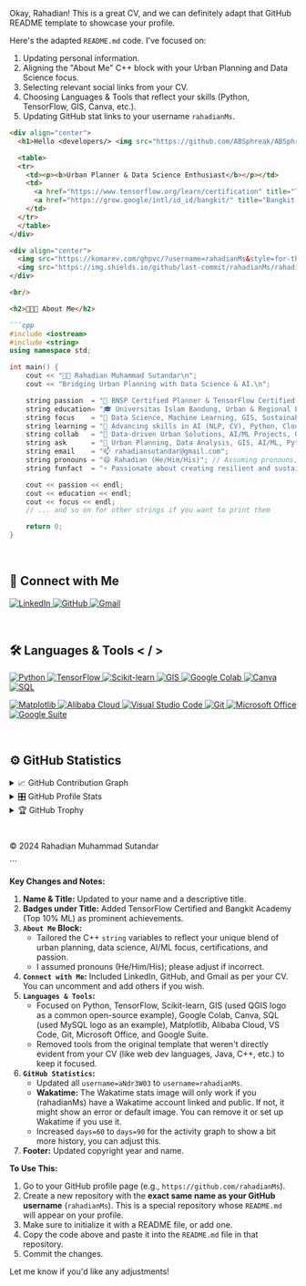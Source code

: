 Okay, Rahadian! This is a great CV, and we can definitely adapt that GitHub README template to showcase your profile.

Here's the adapted `README.md` code. I've focused on:
1.  Updating personal information.
2.  Aligning the "About Me" C++ block with your Urban Planning and Data Science focus.
3.  Selecting relevant social links from your CV.
4.  Choosing Languages & Tools that reflect your skills (Python, TensorFlow, GIS, Canva, etc.).
5.  Updating GitHub stat links to your username `rahadianMs`.

```markdown
<div align="center">
  <h1>Hello <𝚍𝚎𝚟𝚎𝚕𝚘𝚙𝚎𝚛𝚜/> <img src="https://github.com/ABSphreak/ABSphreak/blob/master/gifs/Hi.gif" width="30px" height="30px">,<br/>I’m Rahadian Muhammad Sutandar</h1>

  <table>
  <tr>
    <td><p><b>Urban Planner & Data Science Enthusiast</b></p></td>
    <td>
      <a href="https://www.tensorflow.org/learn/certification" title="TensorFlow Certified Developer"><img src="https://img.shields.io/badge/TensorFlow-Certified-FF6700?style=for-the-badge&logo=tensorflow" alt="TensorFlow Certified" /></a>
      <a href="https://grow.google/intl/id_id/bangkit/" title="Bangkit Academy Graduate (Top 10% ML Path)"><img src="https://img.shields.io/badge/Bangkit_Academy-Top_10%25_ML-blue?style=for-the-badge&logo=google" alt="Bangkit Academy Graduate" /></a>
    </td>
  </tr>
  </table>
</div>

<div align="center">
  <img src="https://komarev.com/ghpvc/?username=rahadianMs&style=for-the-badge&label=Profile+Views"> &nbsp;
  <img src="https://img.shields.io/github/last-commit/rahadianMs/rahadianMs?style=for-the-badge&label=Last+Update">
</div>

<br/>

<h2>👨🏻‍💻 About Me</h2>

```cpp
#include <iostream>
#include <string>
using namespace std;

int main() {
    cout << "👋🏻 Rahadian Muhammad Sutandar\n";
    cout << "Bridging Urban Planning with Data Science & AI.\n";

    string passion  = "🔭 BNSP Certified Planner & TensorFlow Certified Developer";
    string education= "🎓 Universitas Islam Bandung, Urban & Regional Planning (Cum Laude)";
    string focus    = "📖 Data Science, Machine Learning, GIS, Sustainable Development";
    string learning = "🌱 Advancing skills in AI (NLP, CV), Python, Cloud (Alibaba)";
    string collab   = "👯 Data-driven Urban Solutions, AI/ML Projects, GIS Analysis";
    string ask      = "💬 Urban Planning, Data Analysis, GIS, AI/ML, Python";
    string email    = "📫 rahadiansutandar@gmail.com";
    string pronouns = "😄 Rahadian (He/Him/His)"; // Assuming pronouns, adjust if needed
    string funfact  = "⚡ Passionate about creating resilient and sustainable communities!";

    cout << passion << endl;
    cout << education << endl;
    cout << focus << endl;
    // ... and so on for other strings if you want to print them

    return 0;
}
```

<br/>

<h2>🧷 Connect with Me</h2>

<p>
  <a href="https://linkedin.com/in/rahadianms" title="LinkedIn">
    <img src="https://img.shields.io/badge/LinkedIn-0077B5?style=for-the-badge&logo=linkedin&logoColor=white" alt="LinkedIn" />
  </a>
  <a href="https://github.com/rahadianMs" title="GitHub">
    <img src="https://img.shields.io/badge/GitHub-181717?style=for-the-badge&logo=github&logoColor=white" alt="GitHub" />
  </a>
  <a href="mailto:rahadiansutandar@gmail.com" title="Gmail">
    <img src="https://img.shields.io/badge/Gmail-D14836?style=for-the-badge&logo=gmail&logoColor=white" alt="Gmail" />
  </a>
  <!-- Add other relevant links if you have them and want to display them -->
  <!--
  <a href="https://instagram.com/your_instagram" title="Instagram">
    <img src="https://img.shields.io/badge/Instagram-E4405F?style=for-the-badge&logo=instagram&logoColor=white" alt="Instagram" />
  </a>
  -->
</p>

<br/>

<h2>🛠 Languages & Tools < / ></h2>

<div>
  <p>
  <a href="https://python.org" title="Python">
    <img src="https://img.shields.io/badge/Python-3776AB?style=for-the-badge&logo=python&logoColor=white" alt="Python" />
  </a>
  <a href="https://www.tensorflow.org/" title="TensorFlow">
    <img src="https://img.shields.io/badge/TensorFlow-FF6F00?style=for-the-badge&logo=tensorflow&logoColor=white" alt="TensorFlow" />
  </a>
   <a href="https://scikit-learn.org/" title="Scikit-learn">
    <img src="https://img.shields.io/badge/scikit_learn-F7931E?style=for-the-badge&logo=scikit-learn&logoColor=white" alt="Scikit-learn" />
  </a>
  <a href="https://www.qgis.org/" title="GIS (QGIS as an example)">
    <img src="https://img.shields.io/badge/GIS-589632?style=for-the-badge&logo=qgis&logoColor=white" alt="GIS" />
  </a>
  <a href="https://colab.research.google.com/" title="Google Colab">
    <img src="https://img.shields.io/badge/Google_Colab-F9AB00?style=for-the-badge&logo=googlecolab&logoColor=black" alt="Google Colab" />
  </a>
   <a href="https://www.canva.com/" title="Canva">
    <img src="https://img.shields.io/badge/Canva-00C4CC?style=for-the-badge&logo=canva&logoColor=white" alt="Canva" />
  </a>
  <a href="https://www.mysql.com/" title="SQL (MySQL as an example)">
    <img src="https://img.shields.io/badge/SQL-4479A1?style=for-the-badge&logo=mysql&logoColor=white" alt="SQL" />
  </a>
  </p>
  <p>
  <a href="https://matplotlib.org/" title="Matplotlib">
    <img src="https://img.shields.io/badge/Matplotlib-11557C?style=for-the-badge&logo=matplotlib&logoColor=white" alt="Matplotlib" />
  </a>
  <a href="https://www.alibabacloud.com" title="Alibaba Cloud">
    <img src="https://img.shields.io/badge/Alibaba_Cloud-FF6A00?style=for-the-badge&logo=alibabacloud&logoColor=white" alt="Alibaba Cloud" />
  </a>
  <a href="https://code.visualstudio.com/" title="Visual Studio Code">
    <img src="https://img.shields.io/badge/VS_Code-007ACC?style=for-the-badge&logo=visualstudiocode&logoColor=white" alt="Visual Studio Code" />
  </a>
  <a href="https://git-scm.com/" title="Git">
    <img src="https://img.shields.io/badge/Git-F05032?style=for-the-badge&logo=git&logoColor=white" alt="Git" />
  </a>
  <a href="https://www.microsoft.com/en-us/microsoft-365/microsoft-office" title="Microsoft Office Suite">
    <img src="https://img.shields.io/badge/Microsoft_Office-D83B01?style=for-the-badge&logo=microsoftoffice&logoColor=white" alt="Microsoft Office" />
  </a>
   <a href="https://workspace.google.com/" title="Google Suite">
    <img src="https://img.shields.io/badge/Google_Suite-4285F4?style=for-the-badge&logo=google&logoColor=white" alt="Google Suite" />
  </a>
  </p>
</div>

<br/>

<h2>⚙️ GitHub Statistics</h2>

<details>
  <summary>📈 GitHub Contribution Graph</summary>
  <br/>
  <img width="99.5%" src="https://github-readme-activity-graph.vercel.app/graph?username=rahadianMs&bg_color=011627&color=7FDBCA&title_color=A77DCB&line=A77DCB&point=FF6600&area_color=FFEB95&area=true&hide_border=true&hide_title=true&days=90" alt="rahadianMs' Activity Graph" />
</details>

<details>
  <summary>🎛️ GitHub Profile Stats</summary>
  <br/>
  <img width="49.5%" src="https://github-readme-stats.vercel.app/api?username=rahadianMs&show_icons=true&theme=nightowl&hide_border=true" alt="GitHub Stats" />
  <img width="49.5%" src="https://github-readme-streak-stats.herokuapp.com?user=rahadianMs&theme=nightowl&date_format=j%20M%5B%20Y%5D&fire=FF6600&ring=FF6656&hide_border=true" alt="GitHub Streak" />
  <br/>
  <img width="35.5%" src="https://github-readme-stats.vercel.app/api/top-langs/?username=rahadianMs&langs_count=10&layout=compact&theme=nightowl&hide_border=true" alt="Top Languages" />
  <!-- Wakatime stats require you to set up Wakatime and embed your stats: https://wakatime.com/share#github-profile -->
  <!-- If you don't use Wakatime, you can remove this or replace it. -->
  <img width="63.5%" src="https://github-readme-stats.vercel.app/api/wakatime?username=rahadianMs&layout=compact&theme=nightowl&v=2&hide_border=true" alt="Wakatime Stats (if configured)" />
</details>

<details>
  <summary>🏆 GitHub Trophy</summary>
  <br/>
  <img width="99.5%" src="https://github-profile-trophy.vercel.app/?username=rahadianMs&theme=algolia&no-frame=true&column=-1&margin-w=5&margin-h=5" alt="GitHub Trophy" />
</details>

<h1></h1>

<p>&#169; 2024 Rahadian Muhammad Sutandar</p>
```

**Key Changes and Notes:**

1.  **Name & Title:** Updated to your name and a descriptive title.
2.  **Badges under Title:** Added TensorFlow Certified and Bangkit Academy (Top 10% ML) as prominent achievements.
3.  **`About Me` Block:**
    *   Tailored the C++ `string` variables to reflect your unique blend of urban planning, data science, AI/ML focus, certifications, and passion.
    *   I assumed pronouns (He/Him/His); please adjust if incorrect.
4.  **`Connect with Me`:** Included LinkedIn, GitHub, and Gmail as per your CV. You can uncomment and add others if you wish.
5.  **`Languages & Tools`:**
    *   Focused on Python, TensorFlow, Scikit-learn, GIS (used QGIS logo as a common open-source example), Google Colab, Canva, SQL (used MySQL logo as an example), Matplotlib, Alibaba Cloud, VS Code, Git, Microsoft Office, and Google Suite.
    *   Removed tools from the original template that weren't directly evident from your CV (like web dev languages, Java, C++, etc.) to keep it focused.
6.  **`GitHub Statistics`:**
    *   Updated all `username=aNdr3W03` to `username=rahadianMs`.
    *   **Wakatime:** The Wakatime stats image will only work if you (rahadianMs) have a Wakatime account linked and public. If not, it might show an error or default image. You can remove it or set up Wakatime if you use it.
    *   Increased `days=60` to `days=90` for the activity graph to show a bit more history, you can adjust this.
7.  **Footer:** Updated copyright year and name.

**To Use This:**
1.  Go to your GitHub profile page (e.g., `https://github.com/rahadianMs`).
2.  Create a new repository with the **exact same name as your GitHub username** (`rahadianMs`). This is a special repository whose `README.md` will appear on your profile.
3.  Make sure to initialize it with a README file, or add one.
4.  Copy the code above and paste it into the `README.md` file in that repository.
5.  Commit the changes.

Let me know if you'd like any adjustments!
